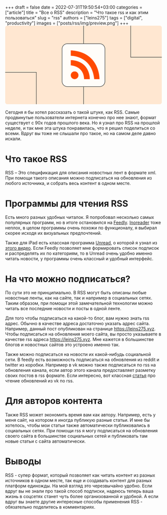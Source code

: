 +++ 
draft = false
date = 2022-07-31T19:50:54+03:00
categories = ["article"]
title = "Все о RSS"
description = "Что такое rss и как этим пользоваться"
slug = "rss"
authors = ["leins275"]
tags = ["digital", "productivity"]
images = ["posts/rss/img/preview.png"]
+++
![rss](content/posts/rss/img/preview.png)

Сегодня я бы хотел рассказать о такой штуке, как RSS. Самые продвинутые пользователи интернета конечно про нее знают, формат существует с 90х годов прошлого века. Но я узнал про RSS на прошлой неделе, и так мне эта штука понравилась, что я решил поделиться со всеми. Вдруг вы тоже не слышали про такое, но на самом деле давно искали.

# Что такое RSS

RSS – Это спецификация для описания новостных лент в формате xml. При помощи такого описания можно подписаться на обновления из любого источника, и собрать весь контент в одном месте.

# Программы для чтения RSS

Есть много разных удобных читалок. Я попробовал несколько самых популярных программ, но в итоге остановился
на [Feedly](https://feedly.com). [Inoreader](https://www.inoreader.com) тоже неплох, в целом программы очень похожи 
по функционалу, я выбирал скорее исходя их визуальных предпочтений.

Также для iPad есть классная программа [Unread](https://www.goldenhillsoftware.com/unread/), о которой я узнал из [этого
видео](https://youtu.be/PK9zshkvvD8). Если Feedly позволяет мне формировать список подписок и распределять их по категориям, 
то в Unread очень удобно именно читать новости, у программы очень классный и удобный интерфейс.

# На что можно подписаться?

По сути это не принципиально. В RSS могут быть описаны любые новостные ленты, как на сайте, так и например в социальных 
сетях. Таким образом, при помощи этой замечательной технологии можно читать все последние новости и посты в одной ленте.

Для того чтобы подписаться на какой-то блог, вам нужно знать rss адрес. Обычно в качестве адреса достаточно указать адрес
сайта. Например, данный пост опубликован на странице https://leins275.xyz. Чтобы подписаться на обновления моего сайта, 
вы просто указываете в качестве rss адреса https://leins275.xyz. Мне кажется в большинстве блогов и новостных сайтов это 
устроено именно так.

Также можно подписаться на новости их какой-нибудь социальной сети. В feedly есть возможность подписаться на обновления
из reddit и twitter из коробки. Например в vk можно также подписаться по rss на обновления канала, если автор этого 
канала предоставляет разметку своих постов в rss формате. Если интересно, вот классная 
[статья](https://habr.com/ru/post/458182/) про чтение обновлений из vk по rss.

# Для авторов контента

Также RSS может экономить время вам как автору. Например, есть у меня сайт, на котором я иногда публикую разные статьи. И мне бы хотелось, чтобы мои статьи также автоматически публиковались в социальных сетях. При помощи rss я могу подписаться на обновления своего сайта в большинстве социальных сетей и публиковать там новые статьи с сайта автоматически.

# Выводы

RSS - супер формат, который позволяет как читать контент из разных источников в одном месте, так еще и создавать контент
для разных платформ единожды. На мой взгляд это черезвычайно удобно. Если вдруг вы не знали про такой способ подписки, 
надеюсь теперь ваша жизнь в соцсетях станет чуть более организованной и удобной. А если вдруг вы знаете другие интересные
способы применения RSS - обязательно поделитесь в комментариях.

